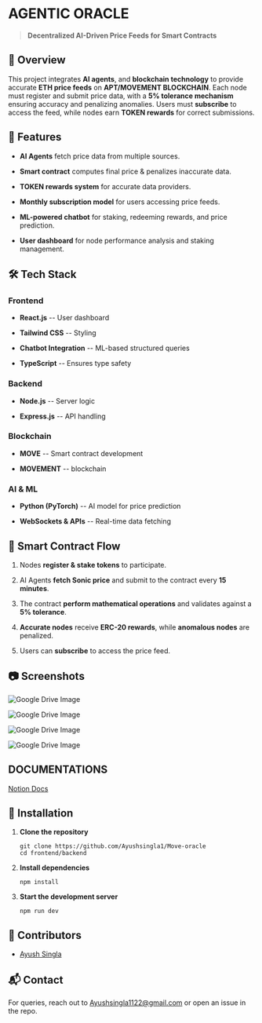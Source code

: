 AGENTIC ORACLE
====================================================================

> **Decentralized AI-Driven Price Feeds for Smart Contracts**

🚀 Overview
-----------

This project integrates **AI agents**, and **blockchain technology** to provide accurate **ETH price feeds** on **APT/MOVEMENT BLOCKCHAIN**. Each node must register and submit price data, with a **5% tolerance mechanism** ensuring accuracy and penalizing anomalies. Users must **subscribe** to access the feed, while nodes earn **TOKEN rewards** for correct submissions.

📌 Features
-----------

-   **AI Agents** fetch price data from multiple sources.

-   **Smart contract** computes final price & penalizes inaccurate data.

-   **TOKEN rewards system** for accurate data providers.

-   **Monthly subscription model** for users accessing price feeds.

-   **ML-powered chatbot** for staking, redeeming rewards, and price prediction.

-   **User dashboard** for node performance analysis and staking management.

🛠️ Tech Stack
--------------

### **Frontend**

-   **React.js** -- User dashboard

-   **Tailwind CSS** -- Styling

-   **Chatbot Integration** -- ML-based structured queries

-   **TypeScript** -- Ensures type safety

### **Backend**

-   **Node.js** -- Server logic

-   **Express.js** -- API handling

### **Blockchain**

-   **MOVE** -- Smart contract development

-   **MOVEMENT** -- blockchain

### **AI & ML**

-   **Python (PyTorch)** -- AI model for price prediction

-   **WebSockets & APIs** -- Real-time data fetching


📖 Smart Contract Flow
----------------------

1.  Nodes **register & stake tokens** to participate.

2.  AI Agents **fetch Sonic price** and submit to the contract every **15 minutes**.

3.  The contract **perform mathematical operations** and validates against a **5% tolerance**.

4.  **Accurate nodes** receive **ERC-20 rewards**, while **anomalous nodes** are penalized.

5.  Users can **subscribe** to access the price feed.

📷 Screenshots
--------------
![Google Drive Image](https://drive.google.com/uc?export=view&id=1BSHspQgWNoikeUbv8oNWz6k_Kznfg1tP)

![Google Drive Image](https://drive.google.com/uc?export=view&id=1c16sJuzbNahYkPm6XObi96iEBnwrQx_w)

![Google Drive Image](https://drive.google.com/uc?export=view&id=1ZS-zMz2Higj4fQoNnfy1H4gniGFGa0-f)

![Google Drive Image](https://drive.google.com/uc?export=view&id=1doX6YQseWDh9zIqZujSCJbUlb68EH3Vw)

DOCUMENTATIONS
--------------

[Notion Docs](https://flame-skink-53c.notion.site/AI-Agents-Blockchain-System-Documentation-194ba4f18c828042ac84ecdfea9f6851)

🔧 Installation
---------------

1.  **Clone the repository**

    ```
    git clone https://github.com/Ayushsingla1/Move-oracle
    cd frontend/backend
    ```

2.  **Install dependencies**

    ```
    npm install
    ```

3.  **Start the development server**

    ```
    npm run dev
    ```

🙌 Contributors
---------------

-   [Ayush Singla](https://github.com/Ayushsingla1)

📬 Contact
----------

For queries, reach out to Ayushsingla1122@gmail.com or open an issue in the repo.
